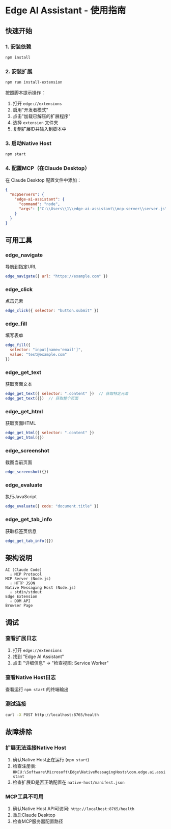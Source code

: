 # Edge AI Assistant - 使用指南

## 快速开始

### 1. 安装依赖
```bash
npm install
```

### 2. 安装扩展
```bash
npm run install-extension
```
按照脚本提示操作：
1. 打开 `edge://extensions`
2. 启用"开发者模式"
3. 点击"加载已解压的扩展程序"
4. 选择 `extension` 文件夹
5. 复制扩展ID并输入到脚本中

### 3. 启动Native Host
```bash
npm start
```

### 4. 配置MCP（在Claude Desktop）
在 Claude Desktop 配置文件中添加：
```json
{
  "mcpServers": {
    "edge-ai-assistant": {
      "command": "node",
      "args": ["C:\\Users\\1\\edge-ai-assistant\\mcp-server\\server.js"]
    }
  }
}
```

## 可用工具

### edge_navigate
导航到指定URL
```javascript
edge_navigate({ url: "https://example.com" })
```

### edge_click
点击元素
```javascript
edge_click({ selector: "button.submit" })
```

### edge_fill
填写表单
```javascript
edge_fill({
  selector: "input[name='email']",
  value: "test@example.com"
})
```

### edge_get_text
获取页面文本
```javascript
edge_get_text({ selector: ".content" })  // 获取特定元素
edge_get_text({})  // 获取整个页面
```

### edge_get_html
获取页面HTML
```javascript
edge_get_html({ selector: ".content" })
edge_get_html({})
```

### edge_screenshot
截图当前页面
```javascript
edge_screenshot({})
```

### edge_evaluate
执行JavaScript
```javascript
edge_evaluate({ code: "document.title" })
```

### edge_get_tab_info
获取标签页信息
```javascript
edge_get_tab_info({})
```

## 架构说明

```
AI (Claude Code)
  ↓ MCP Protocol
MCP Server (Node.js)
  ↓ HTTP JSON
Native Messaging Host (Node.js)
  ↓ stdin/stdout
Edge Extension
  ↓ DOM API
Browser Page
```

## 调试

### 查看扩展日志
1. 打开 `edge://extensions`
2. 找到 "Edge AI Assistant"
3. 点击 "详细信息" → "检查视图: Service Worker"

### 查看Native Host日志
查看运行 `npm start` 的终端输出

### 测试连接
```bash
curl -X POST http://localhost:8765/health
```

## 故障排除

### 扩展无法连接Native Host
1. 确认Native Host正在运行 (`npm start`)
2. 检查注册表: `HKCU:\Software\Microsoft\Edge\NativeMessagingHosts\com.edge.ai.assistant`
3. 检查扩展ID是否正确配置在 `native-host/manifest.json`

### MCP工具不可用
1. 确认Native Host API可访问: `http://localhost:8765/health`
2. 重启Claude Desktop
3. 检查MCP服务器配置路径
